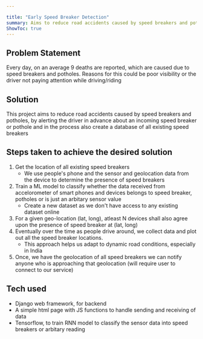 ```yaml
---

title: "Early Speed Breaker Detection" 
summary: Aims to reduce road accidents caused by speed breakers and potholes, by alerting the driver in advance about an incoming speed breaker and in the process also create a database of all existing speed breakers
ShowToc: true
---
```

## Problem Statement

Every day, on an average 9 deaths are reported, which are caused due to speed breakers and potholes. Reasons for this could be poor visibility or the driver not paying attention while driving/riding

## Solution
This project aims to reduce road accidents caused by speed breakers and potholes, by alerting the driver in advance about an incoming speed breaker or pothole and in the process also create a database of all existing speed breakers

## Steps taken to achieve the desired solution
1. Get the location of all existing speed breakers
    - We use people's phone and the sensor and geolocation data from the device to determine the presence of speed breakers
2. Train a ML model to classify whether the data received from accelorometer of smart phones and devices belongs to speed breaker, potholes or is just an arbitary sensor value 
    - Create a new dataset as we don't have access to any existing dataset online
3. For a given geo-location (lat, long), atleast N devices shall also agree upon the presence of speed breaker at (lat, long)  
4. Eventually over the time as people drive around, we collect data and plot out all the speed breaker locations.
    - This approach helps us adapt to dynamic road conditions, especially in India
5. Once, we have the geolocation of all speed breakers we can notify anyone who is approaching that geolocation (will require user to connect to our service)

## Tech used
- Django web framework, for backend 
- A simple html page with JS functions to handle sending and receiving of data
- Tensorflow, to train RNN model to classify the sensor data into speed breakers or arbitary reading 
 
